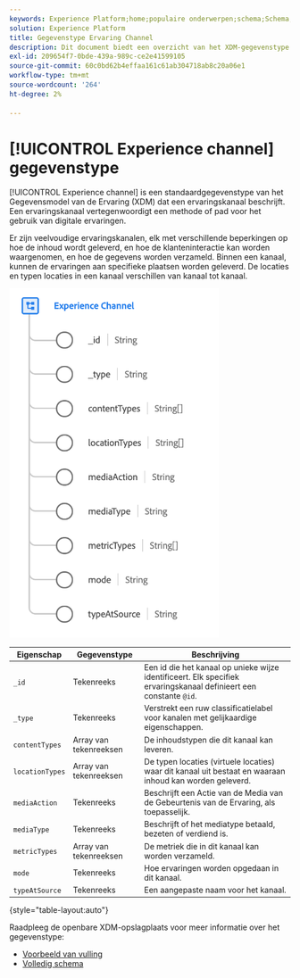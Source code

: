 ```yaml
---
keywords: Experience Platform;home;populaire onderwerpen;schema;Schema;XDM;velden;schema's;Schema's;Webpagina-details;datatype;gegevenstype;gegevenstype;webpagina
solution: Experience Platform
title: Gegevenstype Ervaring Channel
description: Dit document biedt een overzicht van het XDM-gegevenstype (Experience Channel Experience Data Model).
exl-id: 209654f7-0bde-439a-989c-ce2e41599105
source-git-commit: 60c0bd62b4effaa161c61ab304718ab8c20a06e1
workflow-type: tm+mt
source-wordcount: '264'
ht-degree: 2%

---
```


# [!UICONTROL Experience channel] gegevenstype

[!UICONTROL Experience channel] is een standaardgegevenstype van het Gegevensmodel van de Ervaring (XDM) dat een ervaringskanaal beschrijft. Een ervaringskanaal vertegenwoordigt een methode of pad voor het gebruik van digitale ervaringen.

Er zijn veelvoudige ervaringskanalen, elk met verschillende beperkingen op hoe de inhoud wordt geleverd, en hoe de klanteninteractie kan worden waargenomen, en hoe de gegevens worden verzameld. Binnen een kanaal, kunnen de ervaringen aan specifieke plaatsen worden geleverd. De locaties en typen locaties in een kanaal verschillen van kanaal tot kanaal.

![](../images/data-types/experience-channel.png)

| Eigenschap | Gegevenstype | Beschrijving |
| --- | --- | --- |
| `_id` | Tekenreeks | Een id die het kanaal op unieke wijze identificeert. Elk specifiek ervaringskanaal definieert een constante `@id`. |
| `_type` | Tekenreeks | Verstrekt een ruw classificatielabel voor kanalen met gelijkaardige eigenschappen. |
| `contentTypes` | Array van tekenreeksen | De inhoudstypen die dit kanaal kan leveren. |
| `locationTypes` | Array van tekenreeksen | De typen locaties (virtuele locaties) waar dit kanaal uit bestaat en waaraan inhoud kan worden geleverd. |
| `mediaAction` | Tekenreeks | Beschrijft een Actie van de Media van de Gebeurtenis van de Ervaring, als toepasselijk. |
| `mediaType` | Tekenreeks | Beschrijft of het mediatype betaald, bezeten of verdiend is. |
| `metricTypes` | Array van tekenreeksen | De metriek die in dit kanaal kan worden verzameld. |
| `mode` | Tekenreeks | Hoe ervaringen worden opgedaan in dit kanaal. |
| `typeAtSource` | Tekenreeks | Een aangepaste naam voor het kanaal. |

{style="table-layout:auto"}

Raadpleeg de openbare XDM-opslagplaats voor meer informatie over het gegevenstype:

* [Voorbeeld van vulling](https://github.com/adobe/xdm/blob/master/components/datatypes/channels/channel.example.1.json)
* [Volledig schema](https://github.com/adobe/xdm/blob/master/components/datatypes/channels/channel.schema.json)
